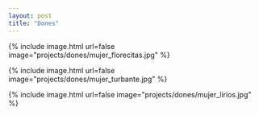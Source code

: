 ```yaml
---
layout: post
title: "Dones"
---
```


{% include image.html url=false image="projects/dones/mujer_florecitas.jpg" %}

{% include image.html url=false image="projects/dones/mujer_turbante.jpg" %}

{% include image.html url=false image="projects/dones/mujer_lirios.jpg" %}
